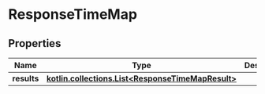 
# ResponseTimeMap

## Properties
Name | Type | Description | Notes
------------ | ------------- | ------------- | -------------
**results** | [**kotlin.collections.List&lt;ResponseTimeMapResult&gt;**](ResponseTimeMapResult.md) |  | 



